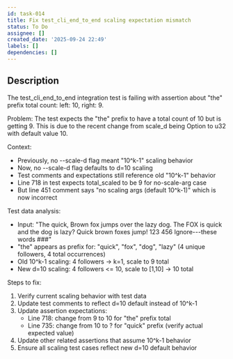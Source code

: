 ```yaml
---
id: task-014
title: Fix test_cli_end_to_end scaling expectation mismatch
status: To Do
assignee: []
created_date: '2025-09-24 22:49'
labels: []
dependencies: []
---
```


## Description

<!-- SECTION:DESCRIPTION:BEGIN -->
The test_cli_end_to_end integration test is failing with assertion about "the" prefix total count: left: 10, right: 9.

Problem: The test expects the "the" prefix to have a total count of 10 but is getting 9. This is due to the recent change from scale_d being Option<u32> to u32 with default value 10.

Context: 
- Previously, no --scale-d flag meant "10^k-1" scaling behavior
- Now, no --scale-d flag defaults to d=10 scaling
- Test comments and expectations still reference old "10^k-1" behavior
- Line 718 in test expects total_scaled to be 9 for no-scale-arg case
- But line 451 comment says "no scaling args (default 10^k-1)" which is now incorrect

Test data analysis:
- Input: "The quick, Brown fox jumps over the lazy dog. The FOX is quick and the dog is lazy? Quick brown foxes jump! 123 456 Ignore---these words ###"
- "the" appears as prefix for: "quick", "fox", "dog", "lazy" (4 unique followers, 4 total occurrences)
- Old 10^k-1 scaling: 4 followers -> k=1, scale to 9 total
- New d=10 scaling: 4 followers <= 10, scale to [1,10] -> 10 total

Steps to fix:
1. Verify current scaling behavior with test data
2. Update test comments to reflect d=10 default instead of 10^k-1
3. Update assertion expectations:
   - Line 718: change from 9 to 10 for "the" prefix total
   - Line 735: change from 10 to ? for "quick" prefix (verify actual expected value)
4. Update other related assertions that assume 10^k-1 behavior
5. Ensure all scaling test cases reflect new d=10 default behavior
<!-- SECTION:DESCRIPTION:END -->

